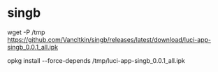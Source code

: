 # singb

wget -P /tmp https://github.com/Vancltkin/singb/releases/latest/download/luci-app-singb_0.0.1_all.ipk

opkg install --force-depends /tmp/luci-app-singb_0.0.1_all.ipk
